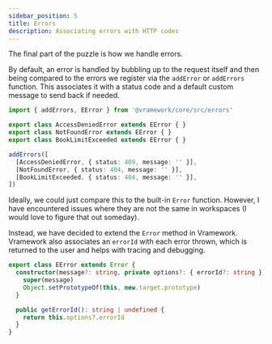 ```yaml
---
sidebar_position: 5
title: Errors
description: Associating errors with HTTP codes
---
```


The final part of the puzzle is how we handle errors.

By default, an error is handled by bubbling up to the request itself and then being compared to the errors we register via the `addError` or `addErrors` function. This associates it with a status code and a default custom message to send back if needed.

```typescript
import { addErrors, EError } from '@vramework/core/src/errors'

export class AccessDeniedError extends EError { }
export class NotFoundError extends EError { }
export class BookLimitExceeded extends EError { }

addErrors([
  [AccessDeniedError, { status: 409, message: '' }],
  [NotFoundError, { status: 404, message: '' }],
  [BookLimitExceeded, { status: 404, message: '' }],
])
```

Ideally, we could just compare this to the built-in `Error` function. However, I have encountered issues where they are not the same in workspaces (I would love to figure that out someday).

Instead, we have decided to extend the `Error` method in Vramework. Vramework also associates an `errorId` with each error thrown, which is returned to the user and helps with tracing and debugging.

```typescript
export class EError extends Error {
  constructor(message?: string, private options?: { errorId?: string }) {
    super(message)
    Object.setPrototypeOf(this, new.target.prototype)
  }

  public getErrorId(): string | undefined {
    return this.options?.errorId
  }
}
```
